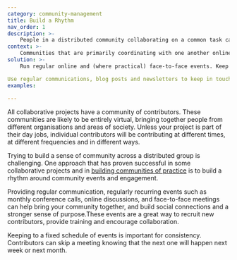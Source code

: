 ```yaml
---
category: community-management
title: Build a Rhythm
nav_order: 1
description: >-
    People in a distributed community collaborating on a common task can feel disconnected from one another.
context: >-
    Communities that are primarily coordinating with one another online, with people working on separate tasks, at different times, and at different frequencies, can end up fragmented, leading to contributors losing sight of the shared goals and becoming disengaged with the project.
solution: >-
    Run regular online and (where practical) face-to-face events. Keep to a regular schedule to build a rhythm around your community engagement.

Use regular communications, blog posts and newsletters to keep in touch with the community. **[Organise Campaigns](/patterns/encouraging-contributions/organise-campaigns)** to help the community maintain its shared purpose.
examples:
    
---
```


All collaborative projects have a community of contributors. These communities are likely to be entirely virtual, bringing together people from different organisations and areas of society. Unless your project is part of their day jobs, individual contributors will be contributing at different times, at different frequencies and in different ways.

Trying to build a sense of community across a distributed group is challenging. One approach that has proven successful in some collaborative projects and in [building communities of practice](https://www.researchgate.net/publication/265678077_Seven_Principles_for_Cultivating_Communities_of_Practice) is to build a rhythm around community events and engagement.

Providing regular communication, regularly recurring events such as monthly conference calls, online discussions, and face-to-face meetings can help bring your community together, and build social connections and a stronger sense of purpose.These events are a great way to recruit new contributors, provide training and encourage collaboration.

Keeping to a fixed schedule of events is important for consistency. Contributors can skip a meeting knowing that the next one will happen next week or next month.
